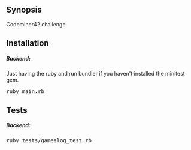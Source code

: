 ## Synopsis

Codeminer42 challenge.

## Installation

##### Backend:

Just having the ruby and run bundler if you haven't installed the minitest gem.

<tt>ruby main.rb</tt>

## Tests

##### Backend:

<tt>ruby tests/gameslog_test.rb</tt>
